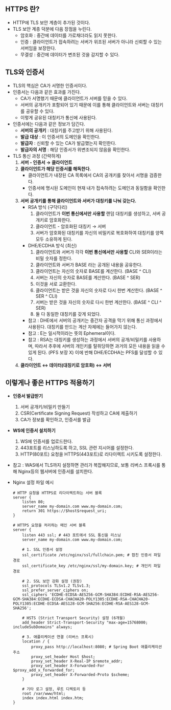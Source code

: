 ## HTTPS 란?

- HTTP에 TLS 보안 계층이 추가된 것이다.
- TLS 보안 계층 덕분에 다음 장점을 누린다.
    - 암호화 : 중간에 데이터를 가로채더라도 읽지 못한다.
    - 인증 : 클라이언트가 접속하려는 서버가 위조된 서버가 아니라 신뢰할 수 있는 서버임을 보장한다.
    - 무결성 : 중간에 데이터가 변조된 것을 감지할 수 있다.

## TLS와 인증서

- TLS의 핵심은 CA가 서명한 인증서이다.
- 인증서는 다음과 같은 효과를 가진다.
    - CA가 서명했기 때문에 클라이언트가 서버를 믿을 수 있다.
    - 서버의 공개키가 포함되어 있기 때문에 이를 통해 클라이언트와 서버는 대칭키를 공유할 수 있다.
    - 이렇게 공유된 대칭키가 통신에 사용된다.
- 인증서에는 다음과 같은 정보가 담긴다.
    - **서버의 공개키** : 대칭키를 주고받기 위해 사용된다.
    - **발급 대상** : 이 인증서의 도메인을 확인한다.
    - **발급자** : 신뢰할 수 있는 CA가 발급했는지 확인한다.
    - **발급자의 서명** : 해당 인증서가 위변조되지 않음을 확인한다.
- TLS 통신 과정 (간략하게)
    1. **서버 - 인증서 → 클라이언트**
    2. **클라이언트가 해당 인증서를 해독한다.**
        - 클라이언트가 내장된 CA 목록에서 CA의 공개키를 찾아서 서명을 검증한다.
        - 인증서에 명시된 도메인이 현재 내가 접속하려는 도메인과 동일함을 확인한다.
    3. **서버 공개키를 통해 클라이언트와 서버가 대칭키를 나눠 갖는다.**
        - RSA 방식 (구닥다리)
            1. 클라이언트가 **이번 통신에서만 사용할** 랜덤 대칭키를 생성하고, 서버 공개키로 암호화한다.
            2. 클라이언트 - 암호화된 대칭키 → 서버
            3. 서버가 암호화된 대칭키를 자신의 비밀키로 복호화하여 대칭키를 양쪽 모두 소유하게 된다.
        - DHE/ECDHA 방식 (최신)
            1. 클라이언트와 서버가 각각 **이번 통신에서만 사용할** CLI와 SER이라는 비밀 숫자를 정한다.
            2. 클라이언트와 서버가 BASE 라는 공개된 내용을 공유한다.
            3. 클라이언트는 자신의 숫자로 BASE를 계산한다. (BASE ^ CLI)
            4. 서버는 자신의 숫자로 BASE를 계산한다. (BASE ^ SER)
            5. 이것을 서로 교환한다.
            6. 클라이언트는 받은 것을 자신의 숫자로 다시 한번 계산한다. (BASE ^ SER ^ CLI)
            7. 서버는 받은 것을 자신의 숫자로 다시 한번 계산한다. (BASE ^ CLI ^ SER)
            8. 둘 다 동일한 대칭키를 갖게 되었다.
        - 참고 : DHE에서 서버의 공개키는 중간자 공격을 막기 위해 통신 과정에서 사용된다. 대칭키를 만드는 계산 자체에는 들어가지 않는다.
        - 참고 : E는 일시적이라는 뜻의 Ephemeral이다.
        - 참고 : RSA는 대칭키를 생성하는 과정에서 서버의 공개/비밀키를 사용하며, 따라서 추후에 서버의 개인키를 탈취당하면 과거의 모든 내용을 읽을 수 있게 된다. (PFS 보장 X) 이에 반해 DHE/ECDHA는 PFS를 달성할 수 있다.
    4. **클라이언트 ↔ 데이터(대칭키로 암호화) ↔ 서버**

## 이렇게나 좋은 HTTPS 적용하기

- **인증서 발급받기**
    1. 서버 공개키/비밀키 만들기
    2. CSR(Certificate Signing Request) 작성하고 CA에 제출하기
    3. CA가 정보를 확인하고, 인증서를 발급
- **WS에 인증서 설치하기**
    1. WS에 인증서를 업로드한다.
    2. 443포트를 리스닝하도록 하고, SSL 관련 지시어를 설정한다.
    3. HTTP(80포트) 요청을 HTTPS(443포트)로 리다이렉트 시키도록 설정한다.
- 참고 : WAS에서 TLS까지 설정하면 관리가 복잡해지므로, 보통 리버스 프록시를 통해 Nginx등의 웹서버에 인증서를 설치한다.
- Nginx 설정 파일 예시
    
    ```
    # HTTP 요청을 HTTPS로 리다이렉트하는 서버 블록
    server {
        listen 80;
        server_name my-domain.com www.my-domain.com;
        return 301 https://$host$request_uri;
    }
    
    # HTTPS 요청을 처리하는 메인 서버 블록
    server {
        listen 443 ssl; # 443 포트에서 SSL 통신을 리스닝
        server_name my-domain.com www.my-domain.com;
    
        # 1. SSL 인증서 설정
        ssl_certificate /etc/nginx/ssl/fullchain.pem; # 합친 인증서 파일 경로
        ssl_certificate_key /etc/nginx/ssl/my-domain.key; # 개인키 파일 경로
    
        # 2. SSL 보안 강화 설정 (권장)
        ssl_protocols TLSv1.2 TLSv1.3;
        ssl_prefer_server_ciphers on;
        ssl_ciphers 'ECDHE-ECDSA-AES256-GCM-SHA384:ECDHE-RSA-AES256-GCM-SHA384:ECDHE-ECDSA-CHACHA20-POLY1305:ECDHE-RSA-CHACHA20-POLY1305:ECDHE-ECDSA-AES128-GCM-SHA256:ECDHE-RSA-AES128-GCM-SHA256';
    
        # HSTS (Strict Transport Security) 설정 (6개월)
        add_header Strict-Transport-Security "max-age=15768000; includeSubDomains" always;
    
        # 3. 애플리케이션 연결 (리버스 프록시)
        location / {
            proxy_pass http://localhost:8080; # Spring Boot 애플리케이션 주소
            proxy_set_header Host $host;
            proxy_set_header X-Real-IP $remote_addr;
            proxy_set_header X-Forwarded-For $proxy_add_x_forwarded_for;
            proxy_set_header X-Forwarded-Proto $scheme;
        }
    
        # 기타 로그 설정, 루트 디렉토리 등
        root /var/www/html;
        index index.html index.htm;
    }
    ```